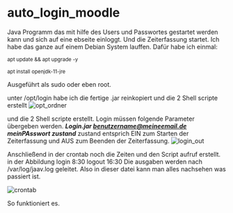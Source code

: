 # auto_login_moodle
Java Programm das mit hilfe des Users und Passwortes gestartet werden kann und sich auf eine ebseite einloggt. 
Und die Zeiterfassung startet.
Ich habe das ganze auf einem Debian System lauffen.
Dafür habe ich einmal:

<sup>apt update && apt upgrade -y </sup>

<sup>apt install openjdk-11-jre </sup>

Ausgeführt als sudo oder eben root.

unter /opt/login habe ich die fertige .jar reinkopiert und die 2 Shell scripte erstellt
![opt_ordner](https://user-images.githubusercontent.com/7016905/205121815-e3798539-589c-47cb-8e73-353cd88ad15c.jpg)

und die 2 Shell scripte erstellt. Login müssen folgende Parameter übergeben werden.
 ***Login.jar benutzername@meineemail.de meinPAsswort zustand***
zustand entsprich EIN zum Starten der Zeiterfassung
              und AUS zum Beenden der Zeiterfassung.
![login_out](https://user-images.githubusercontent.com/7016905/205121812-e27d5c6e-10f1-46d6-8189-18100c181ba5.jpg)

Anschließend in der crontab noch die Zeiten und den Script aufruf erstellt. 
in der Abbildung login 8:30 logout 16:30 Die ausgaben werden nach /var/log/jaav.log geleitet. 
Also in dieser datei kann man alles nachsehen was passiert ist.

![crontab](https://user-images.githubusercontent.com/7016905/205121805-962049e5-21c4-40d4-aae2-5f9ae49b0d27.jpg)




So funktioniert es. 
